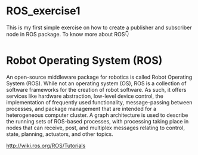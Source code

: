 # ROS_exercise1
This is my first simple exercise on how to create a publisher and subscriber node in ROS package. To know more about ROS👇

# Robot Operating System (ROS)
An open-source middleware package for robotics is called Robot Operating System (ROS). While not an operating system (OS), ROS is a collection of software frameworks for the creation of robot software. As such, it offers services like hardware abstraction, low-level device control, the implementation of frequently used functionality, message-passing between processes, and package management that are intended for a heterogeneous computer cluster. A graph architecture is used to describe the running sets of ROS-based processes, with processing taking place in nodes that can receive, post, and multiplex messages relating to control, state, planning, actuators, and other topics.

http://wiki.ros.org/ROS/Tutorials
